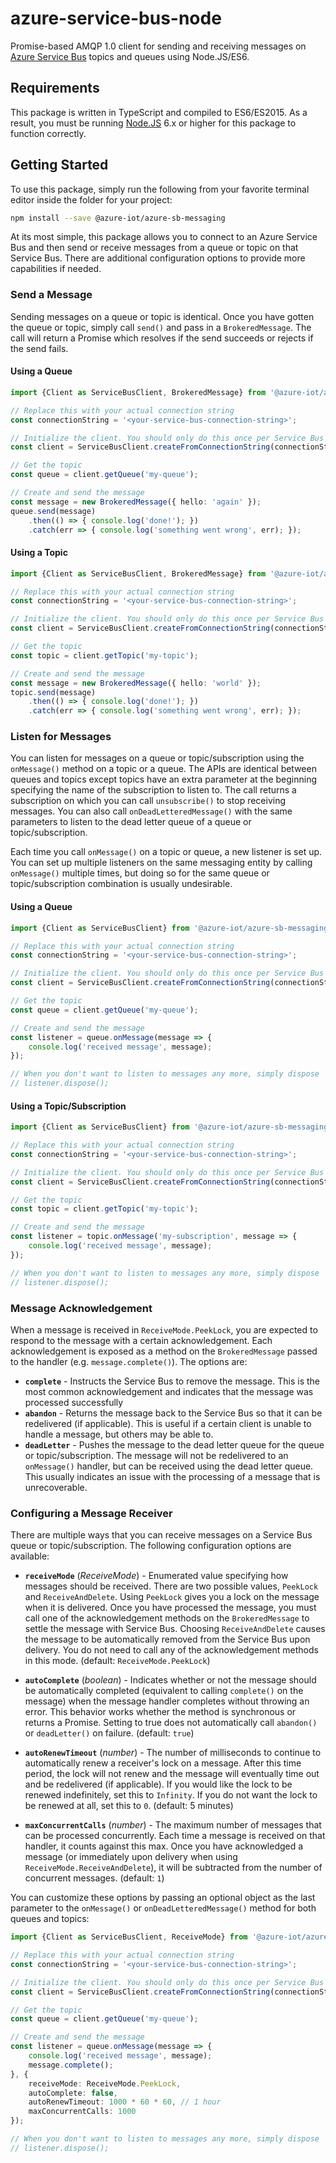 # azure-service-bus-node

Promise-based AMQP 1.0 client for sending and receiving messages on
[Azure Service Bus](https://azure.microsoft.com/en-us/services/service-bus/)
topics and queues using Node.JS/ES6.

## Requirements

This package is written in TypeScript and compiled to ES6/ES2015. As a result,
you must be running [Node.JS](https://nodejs.org/) 6.x or higher for this
package to function correctly.

## Getting Started

To use this package, simply run the following from your favorite terminal
editor inside the folder for your project:

```sh
npm install --save @azure-iot/azure-sb-messaging
```

At its most simple, this package allows you to connect to an Azure Service Bus
and then send or receive messages from a queue or topic on that Service Bus.
There are additional configuration options to provide more capabilities if
needed.

### Send a Message

Sending messages on a queue or topic is identical. Once you have gotten the
queue or topic, simply call `send()` and pass in a `BrokeredMessage`. The call
will return a Promise which resolves if the send succeeds or rejects if the send
fails.

#### Using a Queue

```ts
import {Client as ServiceBusClient, BrokeredMessage} from '@azure-iot/azure-sb-messaging';

// Replace this with your actual connection string
const connectionString = '<your-service-bus-connection-string>';

// Initialize the client. You should only do this once per Service Bus
const client = ServiceBusClient.createFromConnectionString(connectionString);

// Get the topic
const queue = client.getQueue('my-queue');

// Create and send the message
const message = new BrokeredMessage({ hello: 'again' });
queue.send(message)
    .then(() => { console.log('done!'); })
    .catch(err => { console.log('something went wrong', err); });
```

#### Using a Topic

```ts
import {Client as ServiceBusClient, BrokeredMessage} from '@azure-iot/azure-sb-messaging';

// Replace this with your actual connection string
const connectionString = '<your-service-bus-connection-string>';

// Initialize the client. You should only do this once per Service Bus
const client = ServiceBusClient.createFromConnectionString(connectionString);

// Get the topic
const topic = client.getTopic('my-topic');

// Create and send the message
const message = new BrokeredMessage({ hello: 'world' });
topic.send(message)
    .then(() => { console.log('done!'); })
    .catch(err => { console.log('something went wrong', err); });
```

### Listen for Messages

You can listen for messages on a queue or topic/subscription using the
`onMessage()` method on a topic or a queue. The APIs are identical between queues
and topics except topics have an extra parameter at the beginning specifying
the name of the subscription to listen to. The call returns a subscription on
which you can call `unsubscribe()` to stop receiving messages. You can also call
`onDeadLetteredMessage()` with the same parameters to listen to the dead letter
queue of a queue or topic/subscription.

Each time you call `onMessage()` on a topic or queue, a new listener is set up.
You can set up multiple listeners on the same messaging entity by calling
`onMessage()` multiple times, but doing so for the same queue or
topic/subscription combination is usually undesirable.

#### Using a Queue

```ts
import {Client as ServiceBusClient} from '@azure-iot/azure-sb-messaging';

// Replace this with your actual connection string
const connectionString = '<your-service-bus-connection-string>';

// Initialize the client. You should only do this once per Service Bus
const client = ServiceBusClient.createFromConnectionString(connectionString);

// Get the topic
const queue = client.getQueue('my-queue');

// Create and send the message
const listener = queue.onMessage(message => {
    console.log('received message', message);
});

// When you don't want to listen to messages any more, simply dispose
// listener.dispose();
```

#### Using a Topic/Subscription

```ts
import {Client as ServiceBusClient} from '@azure-iot/azure-sb-messaging';

// Replace this with your actual connection string
const connectionString = '<your-service-bus-connection-string>';

// Initialize the client. You should only do this once per Service Bus
const client = ServiceBusClient.createFromConnectionString(connectionString);

// Get the topic
const topic = client.getTopic('my-topic');

// Create and send the message
const listener = topic.onMessage('my-subscription', message => {
    console.log('received message', message);
});

// When you don't want to listen to messages any more, simply dispose
// listener.dispose();
```

### Message Acknowledgement

When a message is received in `ReceiveMode.PeekLock`, you are expected to
respond to the message with a certain acknowledgement. Each acknowledgement is
exposed as a method on the `BrokeredMessage` passed to the handler (e.g.
`message.complete()`). The options are:

 * **`complete`** - Instructs the Service Bus to remove the message. This is the
   most common acknowledgement and indicates that the message was processed
   successfully
 * **`abandon`** - Returns the message back to the Service Bus so that it can be
   redelivered (if applicable). This is useful if a certain client is unable to
   handle a message, but others may be able to.
 * **`deadLetter`** - Pushes the message to the dead letter queue for the queue or
   topic/subscription. The message will not be redelivered to an `onMessage()`
   handler, but can be received using the dead letter queue. This usually
   indicates an issue with the processing of a message that is unrecoverable.

### Configuring a Message Receiver

There are multiple ways that you can receive messages on a Service Bus queue or
topic/subscription. The following configuration options are available:

 * **`receiveMode`** (*ReceiveMode*) - Enumerated value specifying how messages
   should be received. There are two possible values, `PeekLock` and
   `ReceiveAndDelete`. Using `PeekLock` gives you a lock on the message when it
   is delivered. Once you have processed the message, you must call one of the
   acknowledgement methods on the `BrokeredMessage` to settle the message with
   Service Bus. Choosing `ReceiveAndDelete` causes the message to be
   automatically removed from the Service Bus upon delivery. You do not need to
   call any of the acknowledgement methods in this mode. (default:
   `ReceiveMode.PeekLock`)

 * **`autoComplete`** (*boolean*) - Indicates whether or not the message should be
   automatically completed (equivalent to calling `complete()` on the message)
   when the message handler completes without throwing an error. This behavior
   works whether the method is synchronous or returns a Promise. Setting to true
   does not automatically call `abandon()` or `deadLetter()` on failure.
   (default: `true`)

 * **`autoRenewTimeout`** (*number*) - The number of milliseconds to continue to
   automatically renew a receiver's lock on a message. After this time period,
   the lock will not renew and the message will eventually time out and be
   redelivered (if applicable). If you would like the lock to be renewed
   indefinitely, set this to `Infinity`. If you do not want the lock to be
   renewed at all, set this to `0`. (default: 5 minutes)

 * **`maxConcurrentCalls`** (*number*) - The maximum number of messages that can be
   processed concurrently. Each time a message is received on that handler, it
   counts against this max. Once you have acknowledged a message (or immediately
   upon delivery when using `ReceiveMode.ReceiveAndDelete`), it will be
   subtracted from the number of concurrent messages. (default: `1`)

You can customize these options by passing an optional object as the last
parameter to the `onMessage()` or `onDeadLetteredMessage()` method for both
queues and topics:

```ts
import {Client as ServiceBusClient, ReceiveMode} from '@azure-iot/azure-sb-messaging';

// Replace this with your actual connection string
const connectionString = '<your-service-bus-connection-string>';

// Initialize the client. You should only do this once per Service Bus
const client = ServiceBusClient.createFromConnectionString(connectionString);

// Get the topic
const queue = client.getQueue('my-queue');

// Create and send the message
const listener = queue.onMessage(message => {
    console.log('received message', message);
    message.complete();
}, {
    receiveMode: ReceiveMode.PeekLock,
    autoComplete: false,
    autoRenewTimeout: 1000 * 60 * 60, // 1 hour
    maxConcurrentCalls: 1000
});

// When you don't want to listen to messages any more, simply dispose
// listener.dispose();
```
